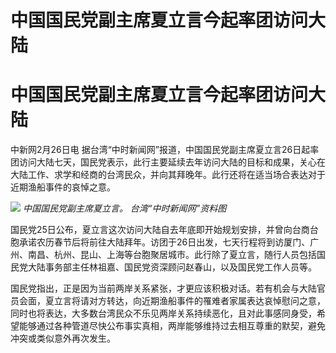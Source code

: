 # 中国国民党副主席夏立言今起率团访问大陆

# 中国国民党副主席夏立言今起率团访问大陆

中新网2月26日电
据台湾“中时新闻网”报道，中国国民党副主席夏立言26日起率团访问大陆七天，国民党表示，此行主要延续去年访问大陆的目标和成果，关心在大陆工作、求学和经商的台湾民众，并向其拜晚年。此行还将在适当场合表达对于近期渔船事件的哀悼之意。

![](https://inews.gtimg.com/om_bt/OLtvkFdEHlgqEs_jD0Khl5MhlOsJf3Gregx0SQMgc9tykAA/1000)
_中国国民党副主席夏立言。 台湾“中时新闻网”资料图_

国民党25日公布，夏立言这次访问大陆自去年底即开始规划安排，并曾向台商台胞承诺农历春节后将前往大陆拜年。访团于26日出发，七天行程将到访厦门、广州、南昌、杭州、昆山、上海等台胞聚居城市。此行除了夏立言，随行人员包括国民党大陆事务部主任林祖嘉、国民党资深顾问赵春山，以及国民党工作人员等。

国民党指出，正是因为当前两岸关系紧张，才更应该积极对话。若有机会与大陆官员会面，夏立言将请对方转达，向近期渔船事件的罹难者家属表达哀悼慰问之意，同时也将表达，大多数台湾民众不乐见两岸关系持续恶化，且对此事感同身受，希望能够通过各种管道尽快公布事实真相，两岸能够维持过去相互尊重的默契，避免冲突或类似意外再次发生。

